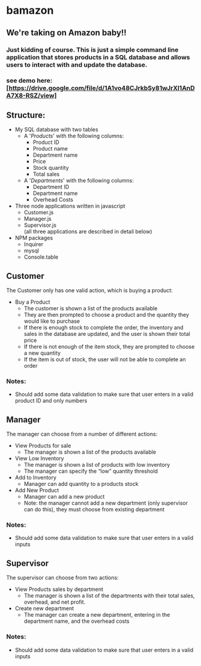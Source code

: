 # bamazon
## We're taking on Amazon baby!!

### Just kidding of course. This is just a simple command line application that stores products in a SQL database and allows users to interact with and update the database.

### see demo here: [https://drive.google.com/file/d/1A1vo48CJrkbSy81wJrXI1AnDA7X8-RSZ/view]

## Structure:
* My SQL database with two tables
    * A '*Products*' with the following columns:
        * Product ID
        * Product name
        * Department name
        * Price
        * Stock quantity
        * Total sales
    * A '*Departments*' with the following columns:
        * Department ID
        * Department name
        * Overhead Costs
* Three node applications written in javascript
    * Customer.js
    * Manager.js
    * Supervisor.js  
    (all three applications are described in detail below)
* NPM packages 
    * Inquirer
    * mysql
    * Console.table
## Customer
The Customer only has one valid action, which is buying a product:
* Buy a Product
    * The customer is shown a list of the products available
    * They are then prompted to choose a product and the quantity they would like to purchase
    * If there is enough stock to complete the order, the inventory and sales in the database are updated, and the user is shown their total price
    * If there is not enough of the item stock, they are prompted to choose a new quantity
    * If the item is out of stock, the user will not be able to complete an order
### Notes:
* Should add some data validation to make sure that user enters in a valid product ID and only numbers
## Manager
The manager can choose from a number of different actions:
* View Products for sale
    * The manager is shown a list of the products available
* View Low Inventory
    * The manager is shown a list of products with low inventory
    * The manager can specify the “low” quantity threshold
* Add to Inventory
    * Manager can add quantity to a products stock
* Add New Product
    * Manager can add a new product
    * Note: the manager cannot add a new department (only supervisor can do this), they must choose from existing department
### Notes:
* Should add some data validation to make sure that user enters in a valid inputs

## Supervisor
The supervisor can choose from two actions:
* View Products sales by department
    * The manager is shown a list of the departments with their total sales, overhead, and net profit.
* Create new department
    * The manager can create a new department, entering in the department name, and the overhead costs
### Notes:
* Should add some data validation to make sure that user enters in a valid inputs
